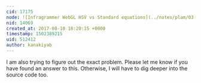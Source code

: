 ```yaml
---
cid: 17175
node: ![Infragrammer WebGL HSV vs Standard equations](../notes/plam/03-31-2017/infragrammer-webgl-hsv-vs-standard-equations)
nid: 14069
created_at: 2017-08-10 18:20:15 +0000
timestamp: 1502389215
uid: 512412
author: kanakiyab
---
```


I am also trying to figure out the exact problem. Please let me know if you have found an answer to this. Otherwise, I will have to dig deeper into the source code too.